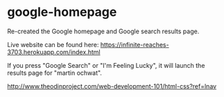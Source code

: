 ﻿google-homepage
===============

Re-created the Google homepage and Google search results page.

Live website can be found here: https://infinite-reaches-3703.herokuapp.com/index.html

If you press "Google Search" or "I'm Feeling Lucky", it will launch the results page for "martin ochwat".

http://www.theodinproject.com/web-development-101/html-css?ref=lnav


